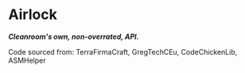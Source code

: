 # Airlock

***Cleanroom's own, non-overrated, API.***

Code sourced from: TerraFirmaCraft, GregTechCEu, CodeChickenLib, ASMHelper
